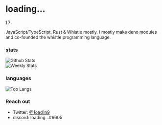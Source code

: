 # loading...
17. 
JavaScript/TypeScript, Rust & Whistle mostly.
I mostly make deno modules and co-founded the whistle programming language.

### stats
![Github Stats](https://github-readme-stats.vercel.app/api?username=load1n9&show_icons=true&theme=synthwave&count_private=true)
<br>
![Weekly Stats](https://github-readme-stats.vercel.app/api/wakatime?username=load1n9&theme=synthwave)
<br>
### languages
![Top Langs](https://github-readme-stats.vercel.app/api/top-langs/?username=load1n9&langs_count=10&theme=synthwave&count_private=true)
<br>
### Reach out
- Twitter: [@1oad1n9](https://twitter.com/1oad1n9)
- discord: loading...#6605
